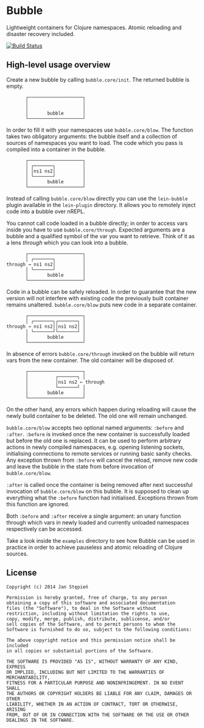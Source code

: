 # Bubble

Lightweight containers for Clojure namespaces.
Atomic reloading and disaster recovery included.

[![Build Status](https://travis-ci.org/jstepien/bubble.svg)](https://travis-ci.org/jstepien/bubble)

## High-level usage overview

Create a new bubble by calling `bubble.core/init`.
The returned bubble is empty.

           ┌────────────────────┐
           │                    │
           │                    │
           │       bubble       │
           └────────────────────┘

In order to fill it with your namespaces use `bubble.core/blow`.
The function takes two obligatory arguments: the bubble itself and a collection
of sources of namespaces you want to load.
The code which you pass is compiled into a container in the bubble.

           ┌────────────────────┐
           │ ┌───────┐          │
           │ │ns1 ns2│          │
           │ └───────┘          │
           │       bubble       │
           └────────────────────┘

Instead of calling `bubble.core/blow` directly you can use the `lein-bubble`
plugin available in the `lein-plugin` directory.
It allows you to remotely inject code into a bubble over nREPL.

You cannot call code loaded in a bubble directly;
in order to access vars inside you have to use `bubble.core/through`.
Expected arguments are a bubble and a qualified symbol of the var you want to
retrieve.
Think of it as a lens _through_ which you can look into a bubble.


           ┌────────────────────┐
           │ ┌───────┐          │
    through → ns1 ns2│          │
           │ └───────┘          │
           │       bubble       │
           └────────────────────┘

Code in a bubble can be safely reloaded.
In order to guarantee that the new version will not interfere with existing code
the previously built container remains unaltered.
`bubble.core/blow` puts new code in a separate container.

           ┌────────────────────┐
           │ ┌───────┐┌───────┐ │
    through → ns1 ns2││ns1 ns2│ │
           │ └───────┘└───────┘ │
           │       bubble       │
           └────────────────────┘

In absence of errors `bubble.core/through` invoked on the bubble will return
vars from the new container.
The old container will be disposed of.

           ┌────────────────────┐
           │          ┌───────┐ │
           │          │ns1 ns2 ← through
           │          └───────┘ │
           │       bubble       │
           └────────────────────┘

On the other hand, any errors which happen during reloading will cause the newly
build container to be deleted.
The old one will remain unchanged.

`bubble.core/blow` accepts two optional named arguments: `:before` and `:after`.
`:before` is invoked once the new container is successfully loaded but before
the old one is replaced.
It can be used to perform arbitrary actions in newly compiled namespaces, e.g.
opening listening sockets, initialising connections to remote services or
running basic sanity checks.
Any exception thrown from `:before` will cancel the reload, remove new code and
leave the bubble in the state from before invocation of `bubble.core/blow`.

`:after` is called once the container is being removed after next successful
invocation of `bubble.core/blow` on this bubble.
It is supposed to clean up everything what the `:before` function had initialised.
Exceptions thrown from this function are ignored.

Both `:before` and `:after` receive a single argument: an unary function through
which vars in newly loaded and currently unloaded namespaces respectively can be
accessed.

Take a look inside the `examples` directory to see how Bubble can be used in
practice in order to achieve pauseless and atomic reloading of Clojure sources.

## License

    Copyright (c) 2014 Jan Stępień

    Permission is hereby granted, free of charge, to any person
    obtaining a copy of this software and associated documentation
    files (the "Software"), to deal in the Software without
    restriction, including without limitation the rights to use,
    copy, modify, merge, publish, distribute, sublicense, and/or
    sell copies of the Software, and to permit persons to whom the
    Software is furnished to do so, subject to the following conditions:

    The above copyright notice and this permission notice shall be included
    in all copies or substantial portions of the Software.

    THE SOFTWARE IS PROVIDED "AS IS", WITHOUT WARRANTY OF ANY KIND, EXPRESS
    OR IMPLIED, INCLUDING BUT NOT LIMITED TO THE WARRANTIES OF MERCHANTABILITY,
    FITNESS FOR A PARTICULAR PURPOSE AND NONINFRINGEMENT. IN NO EVENT SHALL
    THE AUTHORS OR COPYRIGHT HOLDERS BE LIABLE FOR ANY CLAIM, DAMAGES OR OTHER
    LIABILITY, WHETHER IN AN ACTION OF CONTRACT, TORT OR OTHERWISE, ARISING
    FROM, OUT OF OR IN CONNECTION WITH THE SOFTWARE OR THE USE OR OTHER
    DEALINGS IN THE SOFTWARE.
